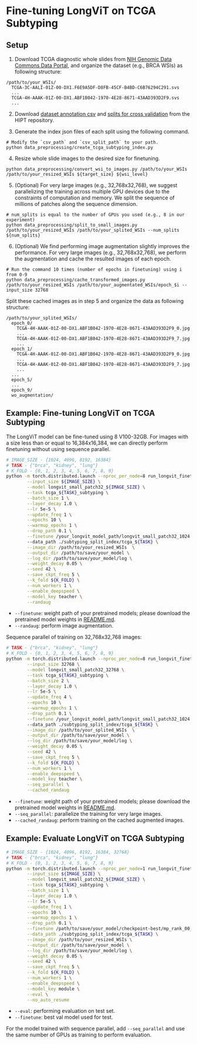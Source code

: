 # Fine-tuning LongViT on TCGA Subtyping

## Setup

1. Download TCGA diagnostic whole slides from [NIH Genomic Data Commons Data Portal](https://portal.gdc.cancer.gov/), and organize the dataset (e.g., BRCA WSIs) as following structure:

```
/path/to/your_WSIs/
  TCGA-3C-AALI-01Z-00-DX1.F6E9A5DF-D8FB-45CF-B4BD-C6B76294C291.svs           
  ...
  TCGA-4H-AAAK-01Z-00-DX1.ABF1B042-1970-4E28-8671-43AAD393D2F9.svs
  ...       
```

2. Download [dataset annotation csv](https://github.com/mahmoodlab/HIPT/tree/master/2-Weakly-Supervised-Subtyping/dataset_csv) and [splits for cross validation](https://github.com/mahmoodlab/HIPT/tree/master/2-Weakly-Supervised-Subtyping/splits/10foldcv_subtype) from the HIPT repository.

3. Generate the index json files of each split using the following command.
```
# Modify the `csv_path` and `csv_split_path` to your path.
python data_preprocessing/create_tcga_subtyping_index.py
```

4. Resize whole slide images to the desired size for finetuning.
```
python data_preprocessing/convert_wsi_to_images.py /path/to/your_WSIs /path/to/your_resized_WSIs ${target_size} ${wsi_level}
```

5. (Optional) For very large images (e.g., 32,768x32,768), we suggest parallelizing the training across multiple GPU devices due to the constraints of computation and memory. We split the sequence of millions of patches along the sequence dimension.
```
# num_splits is equal to the number of GPUs you used (e.g., 8 in our experiment) 
python data_preprocessing/split_to_small_images.py /path/to/your_resized_WSIs /path/to/your_splited_WSIs --num_splits ${num_splits}
```

6. (Optional) We find performing image augmentation slightly improves the performance. For very large images (e.g., 32,768x32,768), we perform the augmentation and cache the resulted images of each epoch. 
```
# Run the command 10 times (number of epochs in finetuning) using i from 0-9
python data_preprocessing/cache_transformed_images.py /path/to/your_resized_WSIs /path/to/your_augmentated_WSIs/epoch_$i --input_size 32768
```

Split these cached images as in step 5 and organize the data as following structure:
```
/path/to/your_splited_WSIs/
  epoch_0/
    TCGA-4H-AAAK-01Z-00-DX1.ABF1B042-1970-4E28-8671-43AAD393D2F9_0.jpg
    ...
    TCGA-4H-AAAK-01Z-00-DX1.ABF1B042-1970-4E28-8671-43AAD393D2F9_7.jpg
    ...
  epoch_1/
    TCGA-4H-AAAK-01Z-00-DX1.ABF1B042-1970-4E28-8671-43AAD393D2F9_0.jpg
    ...
    TCGA-4H-AAAK-01Z-00-DX1.ABF1B042-1970-4E28-8671-43AAD393D2F9_7.jpg
    ...     
  ...
  epoch_5/
  ...
  epoch_9/
  wo_augmentation/   
```


## Example: Fine-tuning LongViT on TCGA Subtyping

The LongViT model can be fine-tuned using 8 V100-32GB. For images with a size less than or equal to 16,384x16,384, we can directly perform finetuning without using sequence parallel.

```bash
# IMAGE_SIZE - {1024, 4096, 8192, 16384}
# TASK - {"brca", "kidney", "lung"}  
# K_FOLD - {0, 1, 2, 3, 4, 5, 6, 7, 8, 9}   
python -m torch.distributed.launch --nproc_per_node=8 run_longvit_finetuning.py \
        --input_size ${IMAGE_SIZE} \
        --model longvit_small_patch32_${IMAGE_SIZE} \
        --task tcga_${TASK}_subtyping \
        --batch_size 1 \
        --layer_decay 1.0 \
        --lr 5e-5 \
        --update_freq 1 \
        --epochs 10 \
        --warmup_epochs 1 \
        --drop_path 0.1 \
        --finetune /your_longvit_model_path/longvit_small_patch32_1024.pth
        --data_path ./subtyping_split_index/tcga_${TASK} \
        --image_dir /path/to/your_resized_WSIs  \
        --output_dir /path/to/save/your_model \
        --log_dir /path/to/save/your_model/log \
        --weight_decay 0.05 \
        --seed 42 \
        --save_ckpt_freq 5 \
        --k_fold ${K_FOLD} \
        --num_workers 1 \
        --enable_deepspeed \
        --model_key teacher \
        --randaug
```
- `--finetune`: weight path of your pretrained models; please download the pretrained model weights in [README.md](../README.md#pretraining).
- `--randaug`: perform image augmentation.


Sequence parallel of training on 32,768x32,768 images:

```bash
# TASK - {"brca", "kidney", "lung"}  
# K_FOLD - {0, 1, 2, 3, 4, 5, 6, 7, 8, 9}   
python -m torch.distributed.launch --nproc_per_node=8 run_longvit_finetuning.py \
        --input_size 32768 \
        --model longvit_small_patch32_32768 \
        --task tcga_${TASK}_subtyping \
        --batch_size 2 \
        --layer_decay 1.0 \
        --lr 5e-5 \
        --update_freq 4 \
        --epochs 10 \
        --warmup_epochs 1 \
        --drop_path 0.1 \
        --finetune /your_longvit_model_path/longvit_small_patch32_1024.pth
        --data_path ./subtyping_split_index/tcga_${TASK} \
        --image_dir /path/to/your_splited_WSIs  \
        --output_dir /path/to/save/your_model \
        --log_dir /path/to/save/your_model/log \
        --weight_decay 0.05 \
        --seed 42 \
        --save_ckpt_freq 5 \
        --k_fold ${K_FOLD} \
        --num_workers 1 \
        --enable_deepspeed \
        --model_key teacher \
        --seq_parallel \
        --cached_randaug
```
- `--finetune`: weight path of your pretrained models; please download the pretrained model weights in [README.md](../README.md#pretraining).
- `--seq_parallel`: parallelize the training for very large images.
- `--cached_randaug`: perform training on the cached augmented images.


## Example: Evaluate LongViT on TCGA Subtyping

```bash
# IMAGE_SIZE - {1024, 4096, 8192, 16384, 32768}
# TASK - {"brca", "kidney", "lung"}  
# K_FOLD - {0, 1, 2, 3, 4, 5, 6, 7, 8, 9}  
python -m torch.distributed.launch --nproc_per_node=1 run_longvit_finetuning.py \
        --input_size ${IMAGE_SIZE} \
        --model longvit_small_patch32_${IMAGE_SIZE} \
        --task tcga_${TASK}_subtyping \
        --batch_size 1 \
        --layer_decay 1.0 \
        --lr 5e-5 \
        --update_freq 1 \
        --epochs 10 \
        --warmup_epochs 1 \
        --drop_path 0.1 \
        --finetune /path/to/save/your_model/checkpoint-best/mp_rank_00_model_states.pt \
        --data_path ./subtyping_split_index/tcga_${TASK} \
        --image_dir /path/to/your_resized_WSIs \
        --output_dir /path/to/save/your_model \
        --log_dir /path/to/save/your_model/log \
        --weight_decay 0.05 \
        --seed 42 \
        --save_ckpt_freq 5 \
        --k_fold ${K_FOLD} \
        --num_workers 1 \
        --enable_deepspeed \
        --model_key module \
        --eval \
        --no_auto_resume
```
- `--eval`: performing evaluation on test set.
- `--finetune`: best val model used for test.

For the model trained with sequence parallel, add `--seq_parallel` and use the same number of GPUs as training to perform evaluation.